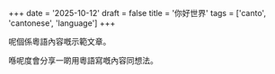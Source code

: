 +++
date = '2025-10-12'
draft = false
title = '你好世界'
tags = ['canto', 'cantonese', 'language']
+++

呢個係粵語內容嘅示範文章。

喺呢度會分享一啲用粵語寫嘅內容同想法。
